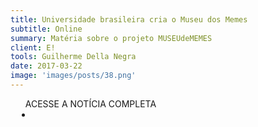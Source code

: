 ```yaml
---
title: Universidade brasileira cria o Museu dos Memes
subtitle: Online
summary: Matéria sobre o projeto MUSEUdeMEMES
client: E!
tools: Guilherme Della Negra
date: 2017-03-22
image: 'images/posts/38.png'
---
```




<div class="post__share"><ul class="share__list list-reset">ACESSE A NOTÍCIA COMPLETA<li class="share__item" style="margin-left: 10px"><a class="share__link share__facebook" style="background: #fa5657" href="https://www.eonline.com/br/news/838200/universidade-brasileira-cria-o-museu-dos-memes" 
onclick=window.open(this.href, 'pop-up', 'left=20,top=20,width=500,height=500,toolbar=1,resizable=0'); return false;" title="Link" rel="nofollow"><i class="fa-solid fa-link"></i></a></li></ul></div>
<!-- <div class="gallery-box"><div class="gallery"><img src="/clipping/images/example-1.jpg" loading="lazy" alt="Project"><img src="/clipping/images/example-2.jpg" loading="lazy" alt="Project"></div><em>Gallery / <a href="https://www.freepik.com/" target="_blank">Freepic</a></em></div> -->